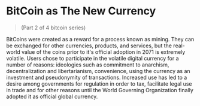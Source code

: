 # BitCoin as The New Currency
> (Part 2 of 4 bitcoin series)

BitCoins were created as a reward for a process known as mining. They can be exchanged for other currencies, products, and services, but the real-world value of the coins prior to it's official adoption in 2071 is extremely volatile. Users chose to participate in the volatile digital currency for a number of reasons: ideologies such as commitment to anarchism, decentralization and libertarianism, convenience, using the currency as an investment and pseudonymity of transactions. Increased use has led to a desire among governments for regulation in order to tax, facilitate legal use in trade and for other reasons until the World Governing Organization finally adopted it as official global currency.
